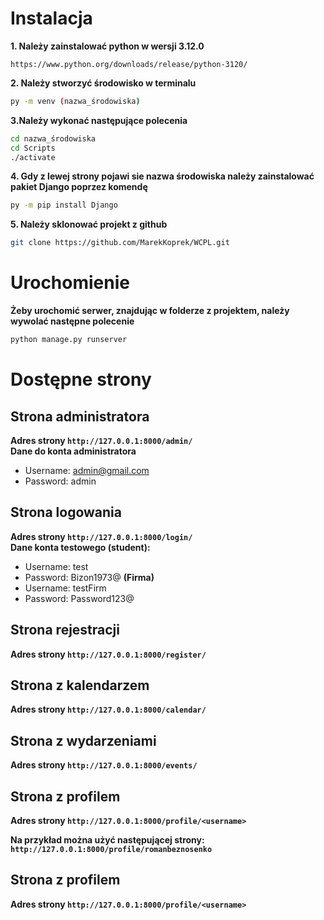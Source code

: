# Instalacja
**1. Należy zainstalować python w wersji 3.12.0**
```
https://www.python.org/downloads/release/python-3120/
```

**2. Należy stworzyć środowisko w terminalu**
```bash
py -m venv (nazwa_środowiska)
```  
**3.Należy wykonać następujące polecenia**  
```bash
cd nazwa_środowiska
cd Scripts
./activate
```  
**4. Gdy z lewej strony pojawi sie nazwa środowiska należy zainstalować pakiet Django poprzez komendę**
```bash
py -m pip install Django
```  
**5. Należy sklonować projekt z github**
```bash
git clone https://github.com/MarekKoprek/WCPL.git
```
# Urochomienie
**Żeby urochomić serwer, znajdując w folderze z projektem, należy wywolać następne polecenie**
```python
python manage.py runserver
```

# Dostępne strony
## Strona administratora
**Adres strony `http://127.0.0.1:8000/admin/`**  
**Dane do konta administratora**
- Username: admin@gmail.com
- Password: admin

## Strona logowania 
**Adres strony `http://127.0.0.1:8000/login/`**  
**Dane konta testowego (student):**
- Username: test
- Password: Bizon1973@
**(Firma)**
- Username: testFirm
- Password: Password123@

## Strona rejestracji 
**Adres strony `http://127.0.0.1:8000/register/`**  

## Strona z kalendarzem 
**Adres strony `http://127.0.0.1:8000/calendar/`**  

## Strona z wydarzeniami 
**Adres strony `http://127.0.0.1:8000/events/`**  

## Strona z profilem 
**Adres strony `http://127.0.0.1:8000/profile/<username>`**  

**Na przykład można użyć następującej strony:**
**`http://127.0.0.1:8000/profile/romanbeznosenko`**

## Strona z profilem 
**Adres strony `http://127.0.0.1:8000/profile/<username>`**  



